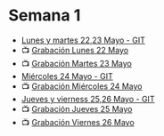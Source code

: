 # Semana 1
- [Lunes y martes 22,23 Mayo - GIT]()
- 📺 [Grabación Lunes 22 Mayo](https://drive.google.com/file/d/1zey1I1IYGvK9eAG3rZpt4W6VOQT3oziO/view?usp=sharing)
- 📺 [Grabación Martes 23 Mayo]()
- [Miércoles 24 Mayo - GIT]()
- 📺 [Grabación Miércoles 24 Mayo]()
- [Jueves y vierness 25,26 Mayo - GIT]()
- 📺 [Grabación Jueves 25 Mayo]()
- 📺 [Grabación Viernes 26 Mayo]()


